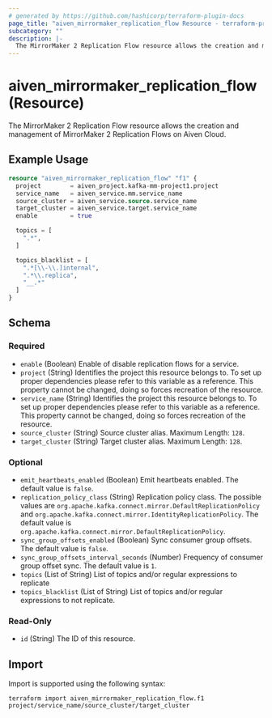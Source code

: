 ```yaml
---
# generated by https://github.com/hashicorp/terraform-plugin-docs
page_title: "aiven_mirrormaker_replication_flow Resource - terraform-provider-aiven"
subcategory: ""
description: |-
  The MirrorMaker 2 Replication Flow resource allows the creation and management of MirrorMaker 2 Replication Flows on Aiven Cloud.
---
```


# aiven_mirrormaker_replication_flow (Resource)

The MirrorMaker 2 Replication Flow resource allows the creation and management of MirrorMaker 2 Replication Flows on Aiven Cloud.

## Example Usage

```terraform
resource "aiven_mirrormaker_replication_flow" "f1" {
  project        = aiven_project.kafka-mm-project1.project
  service_name   = aiven_service.mm.service_name
  source_cluster = aiven_service.source.service_name
  target_cluster = aiven_service.target.service_name
  enable         = true

  topics = [
    ".*",
  ]

  topics_blacklist = [
    ".*[\\-\\.]internal",
    ".*\\.replica",
    "__.*"
  ]
}
```

<!-- schema generated by tfplugindocs -->
## Schema

### Required

- `enable` (Boolean) Enable of disable replication flows for a service.
- `project` (String) Identifies the project this resource belongs to. To set up proper dependencies please refer to this variable as a reference. This property cannot be changed, doing so forces recreation of the resource.
- `service_name` (String) Identifies the project this resource belongs to. To set up proper dependencies please refer to this variable as a reference. This property cannot be changed, doing so forces recreation of the resource.
- `source_cluster` (String) Source cluster alias. Maximum Length: `128`.
- `target_cluster` (String) Target cluster alias. Maximum Length: `128`.

### Optional

- `emit_heartbeats_enabled` (Boolean) Emit heartbeats enabled. The default value is `false`.
- `replication_policy_class` (String) Replication policy class. The possible values are `org.apache.kafka.connect.mirror.DefaultReplicationPolicy` and `org.apache.kafka.connect.mirror.IdentityReplicationPolicy`. The default value is `org.apache.kafka.connect.mirror.DefaultReplicationPolicy`.
- `sync_group_offsets_enabled` (Boolean) Sync consumer group offsets. The default value is `false`.
- `sync_group_offsets_interval_seconds` (Number) Frequency of consumer group offset sync. The default value is `1`.
- `topics` (List of String) List of topics and/or regular expressions to replicate
- `topics_blacklist` (List of String) List of topics and/or regular expressions to not replicate.

### Read-Only

- `id` (String) The ID of this resource.

## Import

Import is supported using the following syntax:

```shell
terraform import aiven_mirrormaker_replication_flow.f1 project/service_name/source_cluster/target_cluster
```
